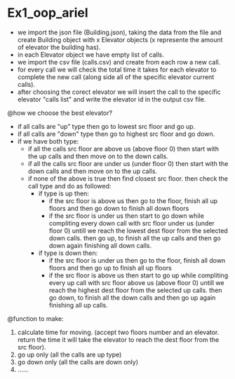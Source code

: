 # Ex1_oop_ariel

* we import the json file (Building.json), taking the data from the file and create Building object with x Elevator objects (x represente the amount of elevator the building has).
* in each Elevator object we have empty list of calls.
* we import the csv file (calls.csv) and create from each row a new call.
* for every call we will check the total time it takes for each elevator to complete the new call (along side all of the specific elevator current calls).
* after choosing the corect elevator we will insert the call to the specific elevator "calls list" and write the elevator id in the output csv file.


@how we choose the best elevator?
* if all calls are "up" type  then go to lowest src floor and go up.
* if all calls are "down" type  then go to highest src floor and go down.
* if we have both type:
  * if all the calls src floor are above us (above floor 0) then start with the up calls and then move on to the down calls.
  * if all the calls src floor are under us (under floor 0) then start with the down calls and then move on to the up calls.
  * if none of the above is true then find closest src floor. then check the call type and do as followed:
    * if type is up then:
      * if the src floor is above us then go to the floor, finish all up floors and then go down to finish all down floors
      * if the src floor is under us then start to go down while compliting every down call with src floor under us (under floor 0) untill we reach the lowest dest floor from the
        selected down calls. then go up, to finish all the up calls and then go down again finishing all down calls.
    * if type is down then:
      * if the src floor is under us then go to the floor, finish all down floors and then go up to finish all up floors
      * if the src floor is above us then start to go up while compliting every up call with src floor above us (above floor 0) untill we reach the highest dest floor from the
        selected up calls. then go down, to finish all the down calls and then go up again finishing all up calls.


@function to make:
  1. calculate time for moving. (accept two floors number and an elevator. return the time it will take the elevator to reach the dest floor from the src floor). 
  2. go up only (all the calls are up type)
  3. go down only (all the calls are down only)
  4. ......

